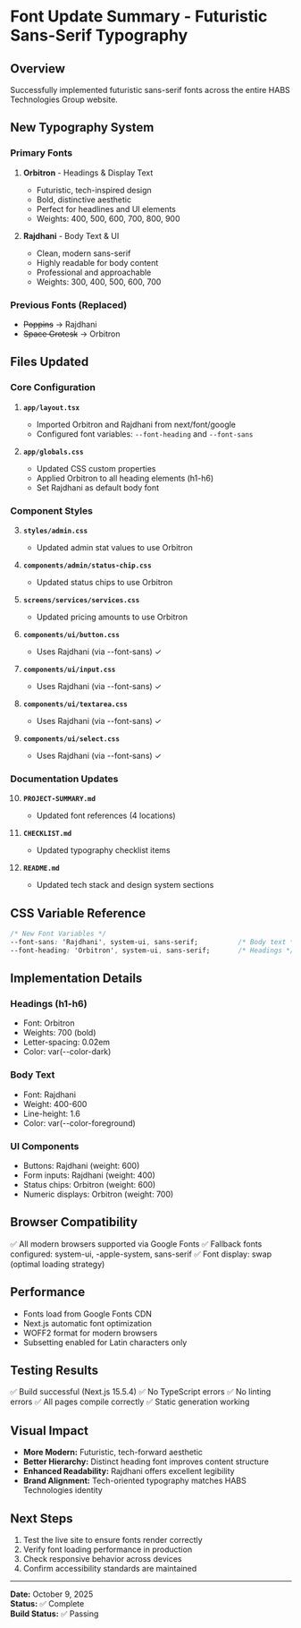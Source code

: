 # Font Update Summary - Futuristic Sans-Serif Typography

## Overview
Successfully implemented futuristic sans-serif fonts across the entire HABS Technologies Group website.

## New Typography System

### Primary Fonts
1. **Orbitron** - Headings & Display Text
   - Futuristic, tech-inspired design
   - Bold, distinctive aesthetic
   - Perfect for headlines and UI elements
   - Weights: 400, 500, 600, 700, 800, 900

2. **Rajdhani** - Body Text & UI
   - Clean, modern sans-serif
   - Highly readable for body content
   - Professional and approachable
   - Weights: 300, 400, 500, 600, 700

### Previous Fonts (Replaced)
- ~~Poppins~~ → Rajdhani
- ~~Space Grotesk~~ → Orbitron

## Files Updated

### Core Configuration
1. **`app/layout.tsx`**
   - Imported Orbitron and Rajdhani from next/font/google
   - Configured font variables: `--font-heading` and `--font-sans`

2. **`app/globals.css`**
   - Updated CSS custom properties
   - Applied Orbitron to all heading elements (h1-h6)
   - Set Rajdhani as default body font

### Component Styles
3. **`styles/admin.css`**
   - Updated admin stat values to use Orbitron

4. **`components/admin/status-chip.css`**
   - Updated status chips to use Orbitron

5. **`screens/services/services.css`**
   - Updated pricing amounts to use Orbitron

6. **`components/ui/button.css`**
   - Uses Rajdhani (via --font-sans) ✓

7. **`components/ui/input.css`**
   - Uses Rajdhani (via --font-sans) ✓

8. **`components/ui/textarea.css`**
   - Uses Rajdhani (via --font-sans) ✓

9. **`components/ui/select.css`**
   - Uses Rajdhani (via --font-sans) ✓

### Documentation Updates
10. **`PROJECT-SUMMARY.md`**
    - Updated font references (4 locations)

11. **`CHECKLIST.md`**
    - Updated typography checklist items

12. **`README.md`**
    - Updated tech stack and design system sections

## CSS Variable Reference

```css
/* New Font Variables */
--font-sans: 'Rajdhani', system-ui, sans-serif;          /* Body text */
--font-heading: 'Orbitron', system-ui, sans-serif;       /* Headings */
```

## Implementation Details

### Headings (h1-h6)
- Font: Orbitron
- Weights: 700 (bold)
- Letter-spacing: 0.02em
- Color: var(--color-dark)

### Body Text
- Font: Rajdhani
- Weight: 400-600
- Line-height: 1.6
- Color: var(--color-foreground)

### UI Components
- Buttons: Rajdhani (weight: 600)
- Form inputs: Rajdhani (weight: 400)
- Status chips: Orbitron (weight: 600)
- Numeric displays: Orbitron (weight: 700)

## Browser Compatibility
✅ All modern browsers supported via Google Fonts
✅ Fallback fonts configured: system-ui, -apple-system, sans-serif
✅ Font display: swap (optimal loading strategy)

## Performance
- Fonts load from Google Fonts CDN
- Next.js automatic font optimization
- WOFF2 format for modern browsers
- Subsetting enabled for Latin characters only

## Testing Results
✅ Build successful (Next.js 15.5.4)
✅ No TypeScript errors
✅ No linting errors
✅ All pages compile correctly
✅ Static generation working

## Visual Impact
- **More Modern:** Futuristic, tech-forward aesthetic
- **Better Hierarchy:** Distinct heading font improves content structure
- **Enhanced Readability:** Rajdhani offers excellent legibility
- **Brand Alignment:** Tech-oriented typography matches HABS Technologies identity

## Next Steps
1. Test the live site to ensure fonts render correctly
2. Verify font loading performance in production
3. Check responsive behavior across devices
4. Confirm accessibility standards are maintained

---

**Date:** October 9, 2025  
**Status:** ✅ Complete  
**Build Status:** ✅ Passing




















